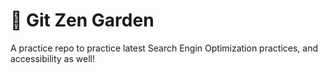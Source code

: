 # 🌱 Git Zen Garden
A practice repo to practice latest Search Engin Optimization practices, and accessibility as well!
